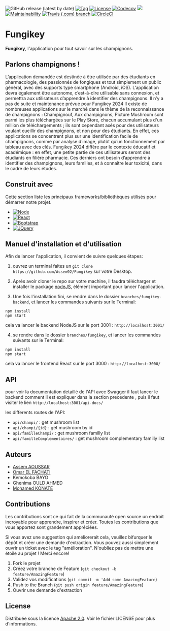 ![GitHub release (latest by date)](https://img.shields.io/github/v/release/Assem92/Fungikey)
[![Tag](https://img.shields.io/github/tag/Assem92/Fungikey.svg?label=tag&style=flat-square)](build.gradle)
[![License](https://img.shields.io/github/license/Assem92/template-java-project.svg?style=flat-square)](LICENSE)
[![Codecov](https://img.shields.io/codecov/c/github/Assem92/Fungikey)](codcov)
<a href="https://www.codacy.com/gh/Assem92/Fungikey/dashboard?utm_source=github.com&amp;utm_medium=referral&amp;utm_content=Assem92/Fungikey&amp;utm_campaign=Badge_Grade"><img src="https://app.codacy.com/project/badge/Grade/a4e163d604aa457b8374bec4c79e0d44"/></a>
[![Maintainability](https://api.codeclimate.com/v1/badges/0deb4ad01a8bd65f4c5c/maintainability)](https://codeclimate.com/github/Assem92/Fungikey/maintainability)
[![Travis (.com) branch](https://img.shields.io/travis/com/Assem92/Fungikey/master)](https://app.travis-ci.com/github/Assem92/Fungikey/builds)
[![CircleCI](https://dl.circleci.com/status-badge/img/gh/Assem92/Fungikey/tree/master.svg?style=svg)](https://dl.circleci.com/status-badge/redirect/gh/Assem92/Fungikey/tree/master)

# Fungikey

**Fungikey**, l'application pour tout savoir sur les champignons.

## Parlons champignons !

L’application demandée est destinée à être utilisée par des étudiants en pharmacologie, des passionnés de fongiques et tout simplement un public général, avec des supports type smartphone (Android, iOS). L’application devra également être autonome, c’est-à-dire utilisable sans connexion, et permettra aux utilisateurs d’apprendre à identifier des champignons.
Il n’y a pas de suite et maintenance prévue pour Fungikey 2024
Il existe de nombreuses applications sur le marché dans le thème de la reconnaissance de champignons : Champignouf, Aux champignons, Picture Mushroom sont parmi les plus téléchargées sur le Play Store, chacun accumulant plus d'un million de téléchargements ; ils sont cependant axés pour des utilisateurs voulant cueillir des champignons, et non pour des étudiants. En effet, ces applications se concentrent plus sur une identification facile de champignons, comme par analyse d’image, plutôt qu’un fonctionnement par tableau avec des clés. Fungikey 2024 diffère par le contexte éducatif et académique : en effet, une petite partie de ces utilisateurs seront des étudiants en filière pharmacie. Ces derniers ont besoin d’apprendre à identifier des champignons, leurs familles, et à connaître leur toxicité, dans le cadre de leurs études.

## Construit avec

Cette section liste les principaux frameworks/bibliothèques utilisés pour démarrer notre projet.

- [![Node][node.js]][node-url]
- [![React][react.js]][react-url]
- [![Bootstrap][bootstrap.com]][bootstrap-url]
- [![JQuery][jquery.com]][jquery-url]

## Manuel d'installation et d'utilisation

Afin de lancer l'application, il convient de suivre quelques étapes:

1. ouvrez un terminal faites un `git clone https://github.com/Assem92/Fungikey` sur votre Desktop.

2. Après avoir cloner le repo sur votre machine, il faudra télécharger et installer le package [nodeJS](https://nodejs.org/fr/download/current/), élément important pour lancer l'application.

3. Une fois l'installation fini, se rendre dans le dossier `branches/fungikey-backend`, et lancer les commandes suivants sur le Terminal:

```
npm install
npm start
```

cela va lancer le backend NodeJS sur le port 3001 : `http://localhost:3001/`

4. se rendre dans le dossier `branches/fungikey`, et lancer les commandes suivants sur le Terminal:

```
npm install
npm start
```

cela va lancer le frontend React sur le port 3000 : `http://localhost:3000/`

## API

pour voir la documentation detaillé de l'API avec Swagger il faut lancer le backend comment il est expliquer dans la section precedente , puis il faut visiter le lien `http://localhost:3001/api-docs/`

les differents routes de l'API:
  - `api/champi/` : get mushroom list
  - `api/champi/{id}` : get mushroom by id
  - `api/familleChampi/` : get mushroom familly list
  - `api/familleComplementaires/` : get mushroom complementary familly list

## Auteurs

- [Assem AOUSSAR](https://github.com/Assem92)
- [Omar EL FACHATI](https://github.com/ofachati)
- Kemokoba BAYO
- Ghenima OULD AHMED
- [Mohamed KONATE](https://github.com/MohamedKonate)

## Contributions

Les contributions sont ce qui fait de la communauté open source un endroit incroyable pour apprendre, inspirer et créer. Toutes les contributions que vous apportez sont grandement appréciées.

Si vous avez une suggestion qui améliorerait cela, veuillez bifurquer le dépôt et créer une demande d'extraction. Vous pouvez aussi simplement ouvrir un ticket avec le tag "amélioration". N'oubliez pas de mettre une étoile au projet ! Merci encore!

1. Fork le projet
2. Créez votre branche de Feature (`git checkout -b feature/AmazingFeature`)
3. Validez vos modifications (`git commit -m 'Add some AmazingFeature`)
4. Push to the Branch (`git push origin feature/AmazingFeature`)
5. Ouvrir une demande d'extraction

<!-- LICENSE -->

## License

Distribuée sous la licence [Apache 2.0](https://www.apache.org/licenses/LICENSE-2.0). Voir le fichier LICENSE pour plus d'informations.

<!-- MARKDOWN LINKS & IMAGES -->
<!-- https://www.markdownguide.org/basic-syntax/#reference-style-links -->

[node.js]: https://img.shields.io/badge/Node-000000?style=for-the-badge&logo=nextdotjs&logoColor=white
[node-url]: https://nodejs.org/en/
[react.js]: https://img.shields.io/badge/React-20232A?style=for-the-badge&logo=react&logoColor=61DAFB
[react-url]: https://reactjs.org/
[bootstrap.com]: https://img.shields.io/badge/Bootstrap-563D7C?style=for-the-badge&logo=bootstrap&logoColor=white
[bootstrap-url]: https://getbootstrap.com
[jquery.com]: https://img.shields.io/badge/jQuery-0769AD?style=for-the-badge&logo=jquery&logoColor=white
[jquery-url]: https://jquery.com
